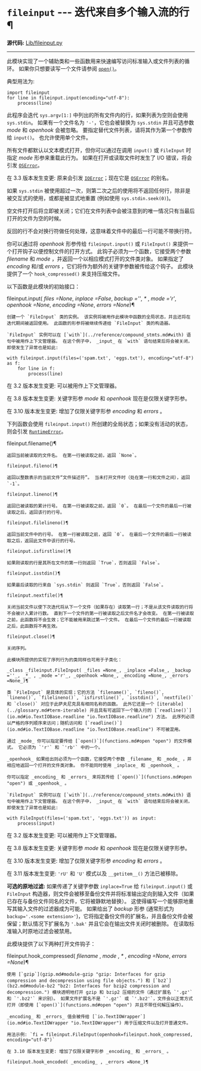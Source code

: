 # `fileinput` \--- 迭代来自多个输入流的行¶

**源代码:** [Lib/fileinput.py](https://github.com/python/cpython/tree/3.12/Lib/fileinput.py)

* * *

此模块实现了一个辅助类和一些函数用来快速编写访问标准输入或文件列表的循环。 如果你只想要读写一个文件请参阅 [`open()`](functions.md#open "open")。

典型用法为:

    
    
~~~
import fileinput
for line in fileinput.input(encoding="utf-8"):
    process(line)
~~~

此程序会迭代 `sys.argv[1:]` 中列出的所有文件内的行，如果列表为空则会使用 `sys.stdin`。 如果有一个文件名为 `'-'`，它也会被替换为 `sys.stdin` 并且可选参数 _mode_ 和 _openhook_ 会被忽略。 要指定替代文件列表，请将其作为第一个参数传给 `input()`。 也允许使用单个文件。

所有文件都默认以文本模式打开，但你可以通过在调用 `input()` 或 `FileInput` 时指定 _mode_ 形参来重载此行为。 如果在打开或读取文件时发生了 I/O 错误，将会引发 [`OSError`](exceptions.md#OSError "OSError")。

在 3.3 版本发生变更: 原来会引发 [`IOError`](exceptions.md#IOError "IOError")；现在它是 [`OSError`](exceptions.md#OSError "OSError") 的别名。

如果 `sys.stdin` 被使用超过一次，则第二次之后的使用将不返回任何行，除非是被交互式的使用，或都是被显式地重置 (例如使用 `sys.stdin.seek(0)`)。

空文件打开后将立即被关闭；它们在文件列表中会被注意到的唯一情况只有当最后打开的文件为空的时候。

反回的行不会对换行符做任何处理，这意味着文件中的最后一行可能不带换行符。

你可以通过将 _openhook_ 形参传给 `fileinput.input()` 或 `FileInput()` 来提供一个打开钩子以便控制文件的打开方式。 此钩子必须为一个函数，它接受两个参数 _filename_ 和 _mode_ ，并返回一个以相应模式打开的文件类对象。 如果指定了 _encoding_ 和/或 _errors_ ，它们将作为额外的关键字参数被传给这个钩子。 此模块提供了一个 `hook_compressed()` 来支持压缩文件。

以下函数是此模块的初始接口：

fileinput.input( _files =None_, _inplace =False_, _backup =''_, _*_ , _mode ='r'_, _openhook =None_, _encoding =None_, _errors =None_)¶

    

~~~
创建一个 `FileInput` 类的实例。 该实例将被用作此模块中函数的全局状态，并且还将在迭代期间被返回使用。 此函数的形参将被继续传递给 `FileInput` 类的构造器。

`FileInput` 实例可以在 [`with`](../reference/compound_stmts.md#with) 语句中被用作上下文管理器。 在这个例子中， _input_ 在 `with` 语句结束后将会被关闭，即使发生了异常也是如此:
~~~
    
    
~~~
with fileinput.input(files=('spam.txt', 'eggs.txt'), encoding="utf-8") as f:
    for line in f:
        process(line)
~~~

在 3.2 版本发生变更: 可以被用作上下文管理器。

在 3.8 版本发生变更: 关键字形参 _mode_ 和 _openhook_ 现在是仅限关键字形参。

在 3.10 版本发生变更: 增加了仅限关键字形参 _encoding_ 和 _errors_ 。

下列函数会使用 `fileinput.input()` 所创建的全局状态；如果没有活动的状态，则会引发 [`RuntimeError`](exceptions.md#RuntimeError "RuntimeError")。

fileinput.filename()¶

    

~~~
返回当前被读取的文件名。 在第一行被读取之前，返回 `None`。

fileinput.fileno()¶
~~~
    

~~~
返回以整数表示的当前文件“文件描述符”。 当未打开文件时（处在第一行和文件之间），返回 `-1`。

fileinput.lineno()¶
~~~
    

~~~
返回已被读取的累计行号。 在第一行被读取之前，返回 `0`。 在最后一个文件的最后一行被读取之后，返回该行的行号。

fileinput.filelineno()¶
~~~
    

~~~
返回当前文件中的行号。 在第一行被读取之前，返回 `0`。 在最后一个文件的最后一行被读取之后，返回此文件中该行的行号。

fileinput.isfirstline()¶
~~~
    

~~~
如果刚读取的行是其所在文件的第一行则返回 `True`，否则返回 `False`。

fileinput.isstdin()¶
~~~
    

~~~
如果最后读取的行来自 `sys.stdin` 则返回 `True`，否则返回 `False`。

fileinput.nextfile()¶
~~~
    

~~~
关闭当前文件以使下次迭代将从下一个文件（如果存在）读取第一行；不是从该文件读取的行将不会被计入累计行数。 直到下一个文件的第一行被读取之后文件名才会改变。 在第一行被读取之前，此函数将不会生效；它不能被用来跳过第一个文件。 在最后一个文件的最后一行被读取之后，此函数将不再生效。

fileinput.close()¶
~~~
    

~~~
关闭序列。

此模块所提供的实现了序列行为的类同样也可用于子类化：

_class _fileinput.FileInput( _files =None_, _inplace =False_, _backup =''_, _*_ , _mode ='r'_, _openhook =None_, _encoding =None_, _errors =None_)¶
~~~
    

~~~
类 `FileInput` 是具体的实现；它的方法 `filename()`, `fileno()`, `lineno()`, `filelineno()`, `isfirstline()`, `isstdin()`, `nextfile()` 和 `close()` 对应于此萨夫尼克具有相同名称的函数。 此外它还是一个 [iterable](../glossary.md#term-iterable) 并且具有可返回下一个输入行的 [`readline()`](io.md#io.TextIOBase.readline "io.TextIOBase.readline") 方法。 此序列必须以严格的序列顺序来访问；随机访问和 [`readline()`](io.md#io.TextIOBase.readline "io.TextIOBase.readline") 不可被混用。

通过 _mode_ 你可以指定要传给 [`open()`](functions.md#open "open") 的文件模式。 它必须为 `'r'` 和 `'rb'` 中的一个。

_openhook_ 如果给出则必须为一个函数，它接受两个参数 _filename_ 和 _mode_ ，并相应地返回一个打开的文件类对象。 你不能同时使用 _inplace_ 和 _openhook_ 。

你可以指定 _encoding_ 和 _errors_ 来将其传给 [`open()`](functions.md#open "open") 或 _openhook_ 。

`FileInput` 实例可以在 [`with`](../reference/compound_stmts.md#with) 语句中被用作上下文管理器。 在这个例子中， _input_ 在 `with` 语句结束后将会被关闭，即使发生了异常也是如此:
~~~
    
    
~~~
with FileInput(files=('spam.txt', 'eggs.txt')) as input:
    process(input)
~~~

在 3.2 版本发生变更: 可以被用作上下文管理器。

在 3.8 版本发生变更: 关键字形参 _mode_ 和 _openhook_ 现在是仅限关键字形参。

在 3.10 版本发生变更: 增加了仅限关键字形参 _encoding_ 和 _errors_ 。

在 3.11 版本发生变更: `'rU'` 和 `'U'` 模式以及 `__getitem__()` 方法已被移除。

**可选的原地过滤:** 如果传递了关键字参数 `inplace=True` 给 `fileinput.input()` 或 `FileInput` 构造器，则文件会被移至备份文件并将标准输出定向到输入文件（如果已存在与备份文件同名的文件，它将被静默地替换）。 这使得编写一个能够原地重写其输入文件的过滤器成为可能。 如果给出了 _backup_ 形参 (通常形式为 `backup='.<some extension>'`)，它将指定备份文件的扩展名，并且备份文件会被保留；默认情况下扩展名为 `'.bak'` 并且它会在输出文件关闭时被删除。 在读取标准输入时原地过滤会被禁用。

此模块提供了以下两种打开文件钩子：

fileinput.hook_compressed( _filename_ , _mode_ , _*_ , _encoding =None_, _errors =None_)¶

    

~~~
使用 [`gzip`](gzip.md#module-gzip "gzip: Interfaces for gzip compression and decompression using file objects.") 和 [`bz2`](bz2.md#module-bz2 "bz2: Interfaces for bzip2 compression and decompression.") 模块透明地打开 gzip 和 bzip2 压缩的文件（通过扩展名 `'.gz'` 和 `'.bz2'` 来识别）。 如果文件扩展名不是 `'.gz'` 或 `'.bz2'`，文件会以正常方式打开（即使用 [`open()`](functions.md#open "open") 并且不带任何解压操作）。

_encoding_ 和 _errors_ 值会被传给 [`io.TextIOWrapper`](io.md#io.TextIOWrapper "io.TextIOWrapper") 用于压缩文件以及打开普通文件。

用法示例: `fi = fileinput.FileInput(openhook=fileinput.hook_compressed, encoding="utf-8")`

在 3.10 版本发生变更: 增加了仅限关键字形参 _encoding_ 和 _errors_ 。

fileinput.hook_encoded( _encoding_ , _errors =None_)¶
~~~
    

~~~
